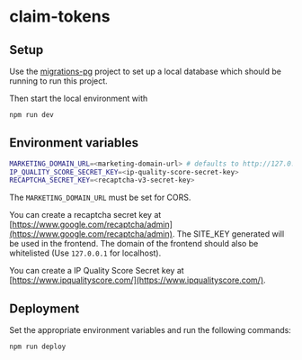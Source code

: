 # claim-tokens

## Setup

Use the [migrations-pg](../migrations-pg) project to set up a local database which should be running to run this project.

Then start the local environment with

```sh
npm run dev
```

## Environment variables

```sh
MARKETING_DOMAIN_URL=<marketing-domain-url> # defaults to http://127.0.0.1:3001
IP_QUALITY_SCORE_SECRET_KEY=<ip-quality-score-secret-key>
RECAPTCHA_SECRET_KEY=<recaptcha-v3-secret-key>
```

The `MARKETING_DOMAIN_URL` must be set for CORS.

You can create a recaptcha secret key at [https://www.google.com/recaptcha/admin](https://www.google.com/recaptcha/admin). The SITE_KEY generated will be used in the frontend. The domain of the frontend should also be whitelisted (Use `127.0.0.1` for localhost).

You can create a IP Quality Score Secret key at [https://www.ipqualityscore.com/](https://www.ipqualityscore.com/).

## Deployment

Set the appropriate environment variables and run the following commands:

```sh
npm run deploy
```
